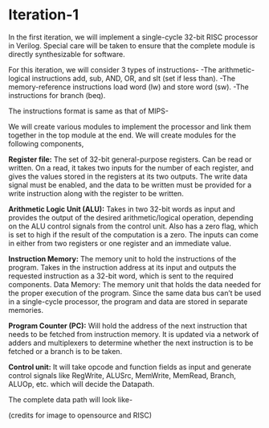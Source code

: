 # Iteration-1
In the first iteration, we will implement a single-cycle 32-bit RISC processor in Verilog. Special care will be taken to ensure that the complete module is directly synthesizable for software.


For this iteration, we will consider 3 types of instructions-
-The arithmetic-logical instructions add, sub, AND, OR, and slt (set if less than).
-The memory-reference instructions load word (lw) and store word (sw).
-The instructions for branch (beq).

The instructions format is same as that of MIPS-




We will create various modules to implement the processor and link them together in the top module  at the end. We will create modules for the following components,

**Register file:** The set of 32-bit general-purpose registers. Can be read or written. On a read, it takes two inputs for the number of each register, and gives the values stored in the registers at its two outputs. The write data signal must be enabled, and the data to be written must be provided for a write instruction along with the register to be written.

**Arithmetic Logic Unit (ALU):** Takes in two 32-bit words as input and provides the output of the desired arithmetic/logical operation, depending on the ALU control signals from the control unit. Also has a zero flag, which is set to high if the result of the computation is a zero. The inputs can come in either from two registers or one register and an immediate value.

**Instruction Memory:** The memory unit to hold the instructions of the program. Takes in the instruction address at its input and outputs the requested instruction as a 32-bit word, which is sent to the required components.
Data Memory: The memory unit that holds the data needed for the proper execution of the program. Since the same data bus can’t be used in a single-cycle processor, the program and data are stored in separate memories.

**Program Counter (PC):** Will hold the address of the next instruction that needs to be fetched from instruction memory. It is updated via a network of adders and multiplexers to determine whether the next instruction is to be fetched or a branch is to be taken. 

**Control unit:** It will take opcode and function fields as input and generate control signals like RegWrite, ALUSrc, MemWrite, MemRead, Branch, ALUOp, etc. which will decide the Datapath. 




The complete data path will look like-



(credits for image to opensource and RISC)
